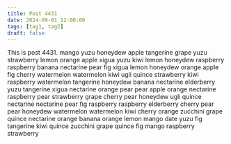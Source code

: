 ```yaml
---
title: Post 4431
date: 2024-09-01 12:00:00
tags: [tag1, tag2]
draft: false
---
```

This is post 4431.
mango
yuzu
honeydew
apple
tangerine
grape
yuzu
strawberry
lemon
orange
apple
xigua
yuzu
kiwi
lemon
honeydew
raspberry
raspberry
banana
nectarine
pear
fig
xigua
lemon
honeydew
orange
apple
fig
cherry
watermelon
watermelon
kiwi
ugli
quince
strawberry
kiwi
raspberry
watermelon
tangerine
honeydew
banana
nectarine
elderberry
yuzu
tangerine
xigua
nectarine
orange
pear
pear
apple
orange
nectarine
raspberry
pear
strawberry
grape
cherry
pear
honeydew
ugli
quince
nectarine
nectarine
pear
fig
raspberry
raspberry
elderberry
cherry
pear
pear
honeydew
watermelon
watermelon
kiwi
cherry
orange
zucchini
grape
quince
nectarine
orange
banana
orange
lemon
mango
date
yuzu
fig
tangerine
kiwi
quince
zucchini
grape
quince
fig
mango
raspberry
strawberry
